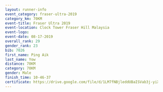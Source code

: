 ```yaml
---
layout: runner-info 
event_category: fraser-ultra-2019 
category_km: 70KM 
event-title: Fraser Ultra 2019 
event-location: Clock Tower Fraser Hill Malaysia 
event-logo: 
event-date: 08-17-2019 
overall_rank: 29
gender_rank: 23
bib: 7026
first_name: Ping Aik
last_name: Yow
distance: 70KM
category: 70KM
gender: Male
finish_time: 10-46-37
certificate: https://drive.google.com/file/d/1LM7fNBjleddUBaISVab3j-yiXfwIQZc-/view?usp=sharing
---
```

